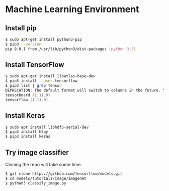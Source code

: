 # Machine Learning Environment

## Install pip
```zsh
$ sudo apt-get install python3-pip
$ pip3 --version
pip 9.0.1 from /usr/lib/python3/dist-packages (python 3.5)
```

## Install TensorFlow
```zsh
$ sudo apt-get install libatlas-base-dev
$ pip3 install --user tensorflow
$ pip3 list | grep tensor
DEPRECATION: The default format will switch to columns in the future. You can use --format=(legacy|columns) (or define a format=(legacy|columns) in your pip.conf under the [list] section) to disable this warning.
tensorboard (1.11.0)
tensorflow (1.11.0)
```

## Install Keras
```zsh
$ sudo apt install libhdf5-serial-dev
$ pip3 install h5py
$ pip3 install keras
```


## Try image classifier
Cloning the repo will take some time.
```zsh
$ git clone https://github.com/tensorflow/models.git
$ cd models/tutorials/image/imagenet
$ python3 classify_image.py

```
